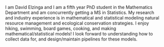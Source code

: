 I am David Elzinga and I am a fifth year PhD student in the Mathematics Department and am concurrently getting a MS in Statistics. My research and industry experience is in mathematical and statistical modeling natural resource management and ecological conservation strategies. I enjoy hiking, swimming, board games, cooking, and making mathematical/statistical models! I look forward to understanding how to collect data for, and design/maintain pipelines for these models. 